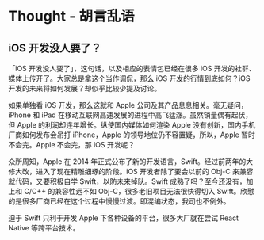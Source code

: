 # Thought - 胡言乱语

## iOS 开发没人要了？

「iOS 开发没人要了」，这句话，以及相应的表情包已经在很多 iOS 开发的社群、媒体上传开了。大家总是拿这个当作调侃，那么 iOS 开发的行情到底如何？iOS 开发的未来将如何发展？却似乎比较少提及讨论。

如果单独看 iOS 开发，那么这就和 Apple 公司及其产品息息相关。毫无疑问，iPhone 和 iPad 在移动互联网高速发展的进程中高飞猛涨。虽然销量偶有起伏，但 Apple 的利润却连年增长。纵使国内媒体如何渲染 Apple 没有创新，国内手机厂商如何发布会吊打 iPhone，Apple 的领导地位仍不容置疑，所以，Apple 暂时不会完。Apple 不会完，那 iOS 开发呢？

众所周知，Apple 在 2014 年正式公布了新的开发语言，Swift。经过前两年的大修大改，进入了现在精雕细琢的阶段。iOS 开发者除了要会以前的 Obj-C 来兼容就代码，又要积极自学 Swift，以防未来掉队。Swift 成熟了吗？至今还没有，加上和 C/C++ 的兼容性远不如 Obj-C，很多老旧项目无法很快得切入 Swift。欣慰的是很多厂商已经在这个过程中慢慢过渡。即混编状态，我司也不例外。

迫于 Swift 只利于开发 Apple 下各种设备的平台，很多大厂就在尝试 React Native 等跨平台技术。
